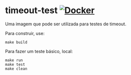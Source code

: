 # timeout-test [![Docker](https://img.shields.io/docker/cloud/build/fabiob/timeout-test?label=Docker&style=flat)](https://hub.docker.com/r/fabiob/timeout-test/builds)


Uma imagem que pode ser utilizada para testes de timeout.

Para construir, use:

```
make build
```

Para fazer um teste básico, local:

```
make run
make test
make clean
```